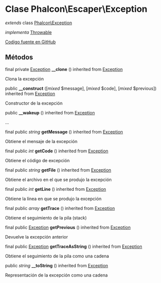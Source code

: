 # Clase **Phalcon\\Escaper\\Exception**

*extends* class [Phalcon\Exception](/[[language]]/[[version]]/api/Phalcon_Exception)

*implementa* [Throwable](http://php.net/manual/en/class.throwable.php)

<a href="https://github.com/phalcon/cphalcon/blob/master/phalcon/escaper/exception.zep" class="btn btn-default btn-sm">Codigo fuente en GitHub</a>

## Métodos

final private [Exception](http://php.net/manual/en/class.exception.php) **__clone** () inherited from [Exception](http://php.net/manual/en/class.exception.php)

Clona la excepción

public **__construct** ([*mixed* $message], [*mixed* $code], [*mixed* $previous]) inherited from [Exception](http://php.net/manual/en/class.exception.php)

Constructor de la excepción

public **__wakeup** () inherited from [Exception](http://php.net/manual/en/class.exception.php)

...

final public *string* **getMessage** () inherited from [Exception](http://php.net/manual/en/class.exception.php)

Obtiene el mensaje de la excepción

final public *int* **getCode** () inherited from [Exception](http://php.net/manual/en/class.exception.php)

Obtiene el código de excepción

final public *string* **getFile** () inherited from [Exception](http://php.net/manual/en/class.exception.php)

Obtiene el archivo en el que se produjo la excepción

final public *int* **getLine** () inherited from [Exception](http://php.net/manual/en/class.exception.php)

Obtiene la línea en que se produjo la excepción

final public *array* **getTrace** () inherited from [Exception](http://php.net/manual/en/class.exception.php)

Obtiene el seguimiento de la pila (stack)

final public [Exception](http://php.net/manual/en/class.exception.php) **getPrevious** () inherited from [Exception](http://php.net/manual/en/class.exception.php)

Devuelve la excepción anterior

final public [Exception](http://php.net/manual/en/class.exception.php) **getTraceAsString** () inherited from [Exception](http://php.net/manual/en/class.exception.php)

Obtiene el seguimiento de la pila como una cadena

public *string* **__toString** () inherited from [Exception](http://php.net/manual/en/class.exception.php)

Representación de la excepción como una cadena